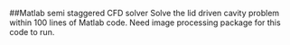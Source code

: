 ##Matlab semi staggered CFD solver
Solve the lid driven cavity problem within 100 lines of Matlab code. Need image processing package for this code to run. 
